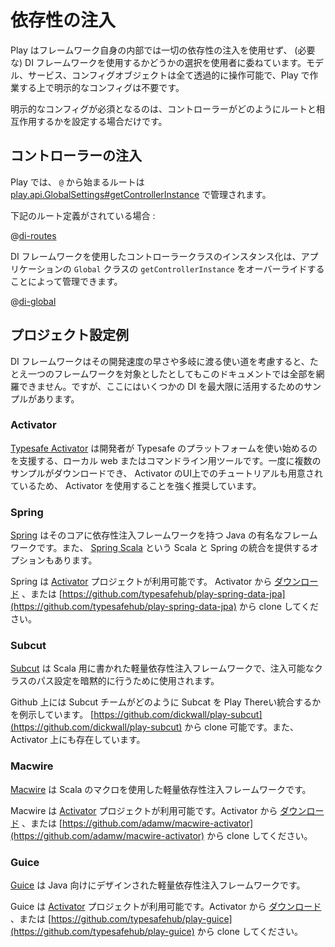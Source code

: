 <!--
# Dependency Injection
-->
# 依存性の注入

<!--
Play does not use any dependency injection framework under the hood, and leaves the choice of DI framework (if any) in your hands.  Models, Services and Configuration objects can all be handled transparently, and do not need explicit configuration to work in Play.
-->
Play はフレームワーク自身の内部では一切の依存性の注入を使用せず、 (必要な) DI フレームワークを使用するかどうかの選択を使用者に委ねています。モデル、サービス、コンフィグオブジェクトは全て透過的に操作可能で、Play で作業する上で明示的なコンフィグは不要です。

<!--
There is one case which requires explicit configuration, which involves how controllers (which are singleton objects by default) interact with routes.
-->
明示的なコンフィグが必須となるのは、コントローラーがどのようにルートと相互作用するかを設定する場合だけです。

<!--
## Controller Injection
-->
## コントローラーの注入

<!--
In Play, routes which start with `@` are managed by [play.api.GlobalSettings#getControllerInstance](api/scala/index.html#play.api.GlobalSettings),
-->
Play では、 `@` から始まるルートは [play.api.GlobalSettings#getControllerInstance](api/scala/index.html#play.api.GlobalSettings) で管理されます。

<!--
Given the following route definition:
-->
下記のルート定義がされている場合 : 

@[di-routes](code/scalaguide.advanced.dependencyinjection.routes)

<!--
Then you can manage controller class instantiation using a DI framework by overriding `getControllerInstance` in your application's `Global` class:
-->
DI フレームワークを使用したコントローラークラスのインスタンス化は、アプリケーションの `Global` クラスの `getControllerInstance` をオーバーライドすることによって管理できます。

@[di-global](code/ControllerInjection.scala)

<!--
## Example Projects
-->
## プロジェクト設定例

<!--
The pace of development and the myriad of options even within a single DI framework means that full documentation is beyond the scope of this documentation.  However, there are a number of sample projects that demonstrate how to best leverage DI in your project.
-->
DI フレームワークはその開発速度の早さや多岐に渡る使い道を考慮すると、たとえ一つのフレームワークを対象としたとしてもこのドキュメントでは全部を網羅できません。ですが、ここにはいくつかの DI を最大限に活用するためのサンプルがあります。

### Activator

<!--
[Typesafe Activator](http://www.typesafe.com/activator) is a local web & command-line tool that helps developers get started with the Typesafe Platform.  Using Activator is highly recommended, as you can download a number of sample projects at once and walk through tutorials presented through the Activator UI.
-->
[Typesafe Activator](http://www.typesafe.com/activator) は開発者が Typesafe のプラットフォームを使い始めるのを支援する、ローカル web またはコマンドライン用ツールです。一度に複数のサンプルがダウンロードでき、 Activator のUI上でのチュートリアルも用意されているため、 Activator を使用することを強く推奨しています。

<!--
### Spring
-->
### Spring

<!--
[Spring](http://www.springsource.org/) is a popular application development for Java that has a dependency injection framework at its core.  There is also an additional project [Spring Scala](https://github.com/SpringSource/spring-scala), which provides additional integration options using Scala and Spring.
-->
[Spring](http://www.springsource.org/) はそのコアに依存性注入フレームワークを持つ Java の有名なフレームワークです。また、 [Spring Scala](https://github.com/SpringSource/spring-scala) という Scala と Spring の統合を提供するオプションもあります。

<!--
There is an [Activator](http://www.typesafe.com/activator) project available for Spring.  You can download it from Activator [directly](http://typesafe.com/activator/template/play-spring-data-jpa), or clone it from [https://github.com/typesafehub/play-spring-data-jpa](https://github.com/typesafehub/play-spring-data-jpa).
-->
Spring は [Activator](http://www.typesafe.com/activator) プロジェクトが利用可能です。 Activator から [ダウンロード](http://typesafe.com/activator/template/play-spring-data-jpa) 、または [https://github.com/typesafehub/play-spring-data-jpa](https://github.com/typesafehub/play-spring-data-jpa) から clone してください。

<!--
### Subcut
-->
### Subcut

<!--
[Subcut](https://github.com/dickwall/subcut/blob/master/GettingStarted.md) is a lightweight dependency injection framework written for Scala that uses implicits to pass configuration through injectable classes.
-->
[Subcut](https://github.com/dickwall/subcut/blob/master/GettingStarted.md) は Scala 用に書かれた軽量依存性注入フレームワークで、注入可能なクラスのパス設定を暗黙的に行うために使用されます。

<!--
There is a Github project by the Subcut team that shows how to integrate Subcut with Play.  You can clone it from [https://github.com/dickwall/play-subcut](https://github.com/dickwall/play-subcut) and it is also an Activator project.
-->
Github 上には Subcut チームがどのように Subcat を Play Thereい統合するかを例示しています。 [https://github.com/dickwall/play-subcut](https://github.com/dickwall/play-subcut) から clone 可能です。また、 Activator 上にも存在しています。

<!--
### Macwire
-->
### Macwire

<!--
[Macwire](https://github.com/adamw/macwire) is a lightweight dependency injection framework that uses Scala macros.
-->
[Macwire](https://github.com/adamw/macwire) は Scala のマクロを使用した軽量依存性注入フレームワークです。


<!--
There is an [Activator](http://www.typesafe.com/activator) project available for Macwire.  You can download it from Activator [directly](http://typesafe.com/activator/template/macwire-activator), or clone it from [https://github.com/adamw/macwire-activator](https://github.com/adamw/macwire-activator).
-->
Macwire は [Activator](http://www.typesafe.com/activator) プロジェクトが利用可能です。Activator から [ダウンロード](http://typesafe.com/activator/template/macwire-activator) 、または [https://github.com/adamw/macwire-activator](https://github.com/adamw/macwire-activator) から clone してください。

<!--
### Guice
-->
### Guice

<!--
[Guice](https://code.google.com/p/google-guice/) is a lightweight dependency injection framework designed for Java.
-->
[Guice](https://code.google.com/p/google-guice/) は Java 向けにデザインされた軽量依存性注入フレームワークです。

<!--
There is an [Activator](http://www.typesafe.com/activator) project available for Guice.  You can download it from Activator [directly](http://typesafe.com/activator/template/play-guice), or clone it from [https://github.com/typesafehub/play-guice](https://github.com/typesafehub/play-guice).
-->
Guice は [Activator](http://www.typesafe.com/activator) プロジェクトが利用可能です。Activator から [ダウンロード](http://typesafe.com/activator/template/play-guice) 、または [https://github.com/typesafehub/play-guice](https://github.com/typesafehub/play-guice) から clone してください。
